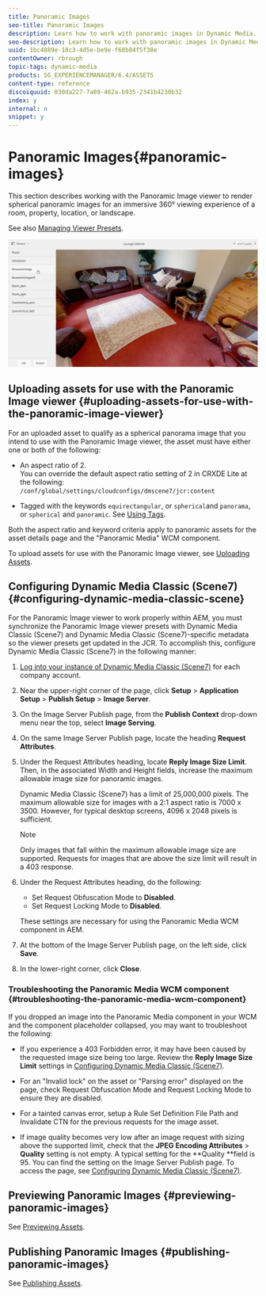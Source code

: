 ```yaml
---
title: Panoramic Images
seo-title: Panoramic Images
description: Learn how to work with panoramic images in Dynamic Media.
seo-description: Learn how to work with panoramic images in Dynamic Media.
uuid: 1bc4889e-18c3-4d5e-be9e-f68b84f5f38e
contentOwner: rbrough
topic-tags: dynamic-media
products: SG_EXPERIENCEMANAGER/6.4/ASSETS
content-type: reference
discoiquuid: 030da227-7a89-462a-b935-2341b4230b32
index: y
internal: n
snippet: y
---
```


# Panoramic Images{#panoramic-images}

This section describes working with the Panoramic Image viewer to render spherical panoramic images for an immersive 360° viewing experience of a room, property, location, or landscape.

See also [Managing Viewer Presets](../../assets/using/managing-viewer-presets.md).

![](assets/panoramic-image2.png) 

## Uploading assets for use with the Panoramic Image viewer {#uploading-assets-for-use-with-the-panoramic-image-viewer}

For an uploaded asset to qualify as a spherical panorama image that you intend to use with the Panoramic Image viewer, the asset must have either one or both of the following:

* An aspect ratio of 2.  
  You can override the default aspect ratio setting of 2 in CRXDE Lite at the following:  
  `/conf/global/settings/cloudconfigs/dmscene7/jcr:content`

* Tagged with the keywords `equirectangular`, or `spherical`and `panorama`, or `spherical` and `panoramic`. See [Using Tags](../../sites/authoring/using/tags.md).

Both the aspect ratio and keyword criteria apply to panoramic assets for the asset details page and the "Panoramic Media" WCM component.

To upload assets for use with the Panoramic Image viewer, see [Uploading Assets](../../assets/using/managing-assets-touch-ui.md#uploadingassets).

## Configuring Dynamic Media Classic (Scene7) {#configuring-dynamic-media-classic-scene}

For the Panoramic Image viewer to work properly within AEM, you must synchronize the Panoramic Image viewer presets with Dynamic Media Classic (Scene7) and Dynamic Media Classic (Scene7)-specific metadata so the viewer presets get updated in the JCR. To accomplish this, configure Dynamic Media Classic (Scene7) in the following manner:

1. [Log into your instance of Dynamic Media Classic (Scene7)](http://www.adobe.com/marketing-cloud/experience-manager/scene7-login.html) for each company account.  

1. Near the upper-right corner of the page, click **Setup** &gt; **Application Setup** &gt; **Publish Setup** &gt; **Image Server**.
1. On the Image Server Publish page, from the **Publish Context** drop-down menu near the top, select **Image Serving**.  

1. On the same Image Server Publish page, locate the heading **Request Attributes**.
1. Under the Request Attributes heading, locate **Reply Image Size Limit**. Then, in the associated Width and Height fields, increase the maximum allowable image size for panoramic images.

   Dynamic Media Classic (Scene7) has a limit of 25,000,000 pixels. The maximum allowable size for images with a 2:1 aspect ratio is 7000 x 3500. However, for typical desktop screens, 4096 x 2048 pixels is sufficient.

   >[!NOTE]
   >
   >Only images that fall within the maximum allowable image size are supported. Requests for images that are above the size limit will result in a 403 response.

1. Under the Request Attributes heading, do the following:

    * Set Request Obfuscation Mode to **Disabled**.
    * Set Request Locking Mode to **Disabled**.

   These settings are necessary for using the Panoramic Media WCM component in AEM.

1. At the bottom of the Image Server Publish page, on the left side, click **Save**.  

1. In the lower-right corner, click **Close**.

### Troubleshooting the Panoramic Media WCM component {#troubleshooting-the-panoramic-media-wcm-component}

If you dropped an image into the Panoramic Media component in your WCM and the component placeholder collapsed, you may want to troubleshoot the following:

* If you experience a 403 Forbidden error, it may have been caused by the requested image size being too large. Review the **Reply Image Size Limit** settings in [Configuring Dynamic Media Classic (Scene7)](../../assets/using/panoramic-images.md#configuring%20dynamic%20media%20classic%20(scene7)).

* For an "Invalid lock" on the asset or "Parsing error" displayed on the page, check Request Obfuscation Mode and Request Locking Mode to ensure they are disabled.
* For a tainted canvas error, setup a Rule Set Definition File Path and Invalidate CTN for the previous requests for the image asset.
* If image quality becomes very low after an image request with sizing above the supported limit, check that the **JPEG Encoding Attributes** &gt; **Quality** setting is not empty. A typical setting for the **Quality **field is 95. You can find the setting on the Image Server Publish page. To access the page, see [Configuring Dynamic Media Classic (Scene7)](../../assets/using/panoramic-images.md#configuring%20dynamic%20media%20classic%20(scene7)).

## Previewing Panoramic Images {#previewing-panoramic-images}

See [Previewing Assets](../../assets/using/previewing-assets.md).

## Publishing Panoramic Images {#publishing-panoramic-images}

See [Publishing Assets](../../assets/using/publishing-dynamicmedia-assets.md).
